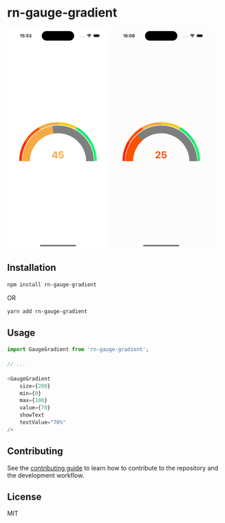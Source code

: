 # rn-gauge-gradient


<img src="src/assets/preview.png" width="236" height="510">
<img src="src/assets/preview.gif" width="236" height="510">

## Installation

```sh
npm install rn-gauge-gradient
```
OR
```sh
yarn add rn-gauge-gradient
```

## Usage

```js
import GaugeGradient from 'rn-gauge-gradient';

// ...

<GaugeGradient
    size={200}
    min={0}
    max={100}
    value={70}
    showText
    textValue="70%"
/>
```

## Contributing

See the [contributing guide](CONTRIBUTING.md) to learn how to contribute to the repository and the development workflow.

## License

MIT


